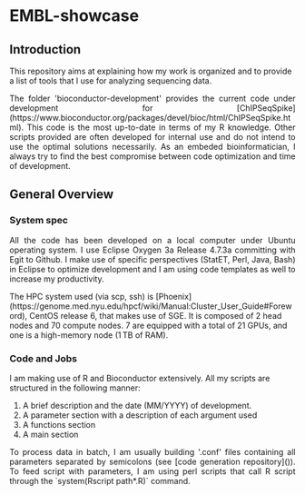 # EMBL-showcase

## Introduction


This repository aims at explaining how my work is organized and to provide a list of tools that I use for analyzing sequencing data.

<p style="text-align: justify;"> The folder 'bioconductor-development' provides the current code under development for [ChIPSeqSpike](https://www.bioconductor.org/packages/devel/bioc/html/ChIPSeqSpike.html). This code is the most up-to-date in terms of my R knowledge. Other scripts provided are often developed for internal use and do not intend to use the optimal solutions necessarily. As an embeded bioinformatician, I always try to find the best compromise between code optimization and time of development.</p>

## General Overview

### System spec
<p style='text-align: justify;'> All the code has been developed on a local computer under Ubuntu operating system. I use Eclipse Oxygen 3a Release 4.7.3a committing with Egit to Github. I make use of specific perspectives (StatET, Perl, Java, Bash) in Eclipse to optimize development and I am using code templates as well to increase my productivity.</p>
The HPC system used (via scp, ssh) is [Phoenix](https://genome.med.nyu.edu/hpcf/wiki/Manual:Cluster_User_Guide#Foreword), CentOS release 6, that makes use of SGE. It is composed of 2 head nodes and 70 compute nodes. 7 are equipped with a total of 21 GPUs, and one is a high-memory node (1 TB of RAM).</p>

### Code and Jobs

I am making use of R and Bioconductor extensively. All my scripts are structured in the following manner:

  1. A brief description and the date (MM/YYYY) of development. 
  2. A parameter section with a description of each argument used
  3. A functions section
  4. A main section

<p style='text-align: justify; text-justify: inter-word;'> To process data in batch, I am usually building '.conf' files containing all parameters separated by semicolons (see [code generation repository]()). To feed script with parameters, I am using perl scripts that call R script through the `system(Rscript path*.R)` command.</p>
